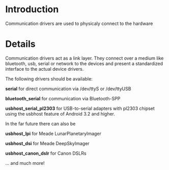 # Introduction #

Communication drivers are used to physicaly connect to the hardware


# Details #

Communication drivers act as a link layer. They connect over a medium like bluetooth, usb, serial or network to the devices and present a standardized interface to the actual device drivers.

The following drivers should be available:

**serial** for direct communication via /dev/ttyS or /dev/ttyUSB

**bluetooth\_serial** for communication via Bluetooth-SPP

**usbhost\_serial\_pl2303** for USB-to-serial adapters with pl2303 chipset using the usbhost feature of Android 3.2 and higher.

In the far future there can also be

**usbhost\_lpi** for Meade LunarPlanetaryImager

**usbhost\_dsi** for Meade DeepSkyImager

**usbhost\_canon\_dslr** for Canon DSLRs

... and much more!
